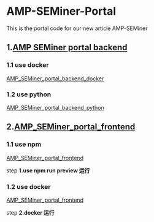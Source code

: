 # AMP-SEMiner-Portal
This is the portal code for our new article AMP-SEMiner

## 1.[AMP SEMiner portal backend](AMP_SEMiner_portal_backend)
### 1.1 use docker
[AMP_SEMiner_portal_backend_docker](AMP_SEMiner_portal_backend/AMP_SEMiner_portal_backend_docker/)

### 1.2 use python
[AMP_SEMiner_portal_backend_python](AMP_SEMiner_portal_backend/AMP_SEMiner_portal_backend_python/)

## 2.[AMP_SEMiner_portal_frontend](AMP_SEMiner_portal_frontend)

### 1.1 use npm
[AMP_SEMiner_portal_frontend](AMP_SEMiner_portal_frontend/)

step **1.use npm run preview 运行**

### 1.2 use docker
[AMP_SEMiner_portal_frontend](AMP_SEMiner_portal_frontend/)

step **2.docker 运行**

